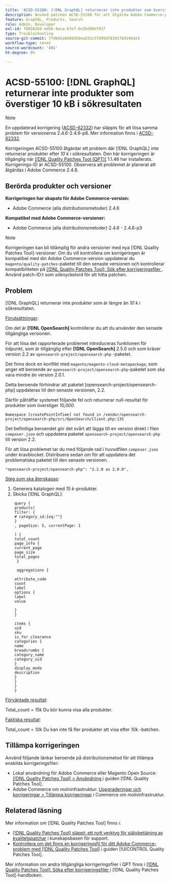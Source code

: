 ```yaml
---
title: 'ACSD-55100: [!DNL GraphQL] returnerar inte produkter som överstiger 10 kB i sökresultaten'
description: Använd patchen ACSD-55100 för att åtgärda Adobe Commerce-problemet där GraphQL inte returnerar produkter som överstiger *10 k* i sökresultaten.
feature: GraphQL, Products, Search
role: Admin, Developer
exl-id: f08b62b9-ed56-4eca-b7e7-6e2bd99df01f
type: Troubleshooting
source-git-commit: 7fdb02a6d89d50ea593c5fd99d78101f89198424
workflow-type: tm+mt
source-wordcount: '491'
ht-degree: 0%

---
```


# ACSD-55100: [!DNL GraphQL] returnerar inte produkter som överstiger 10 kB i sökresultaten

>[!NOTE]
>
>En uppdaterad korrigering ([ACSD-62332](/help/tools/quality-patches-tool/patches-available-in-qpt/v1-1-55/acsd-62332-product-listing-graphql-query-limit-plus-live-search-current-page.md)) har släppts för att lösa samma problem för versionerna 2.4.6-2.4.6-p8. Mer information finns i [ACSD-62332](/help/tools/quality-patches-tool/patches-available-in-qpt/v1-1-55/acsd-62332-product-listing-graphql-query-limit-plus-live-search-current-page.md).

Korrigeringen ACSD-55100 åtgärdar ett problem där [!DNL GraphQL] inte returnerar produkter efter *10 k* i sökresultaten. Den här korrigeringen är tillgänglig när [[!DNL Quality Patches Tool (QPT)]](https://experienceleague.adobe.com/en/docs/commerce-operations/tools/quality-patches-tool/quality-patches-tool-to-self-serve-quality-patches) 1.1.46 har installerats. Korrigerings-ID är ACSD-55100. Observera att problemet är planerat att åtgärdas i Adobe Commerce 2.4.8.

## Berörda produkter och versioner

**Korrigeringen har skapats för Adobe Commerce-version:**

* Adobe Commerce (alla distributionsmetoder) 2.4.6

**Kompatibel med Adobe Commerce-versioner:**

* Adobe Commerce (alla distributionsmetoder) 2.4.6 - 2.4.6-p3

>[!NOTE]
>
>Korrigeringen kan bli tillämplig för andra versioner med nya [!DNL Quality Patches Tool]-versioner. Om du vill kontrollera om korrigeringen är kompatibel med din Adobe Commerce-version uppdaterar du `magento/quality-patches`-paketet till den senaste versionen och kontrollerar kompatibiliteten på [[!DNL Quality Patches Tool]: Sök efter korrigeringsfiler ](https://experienceleague.adobe.com/tools/commerce-quality-patches/index.html). Använd patch-ID:t som söknyckelord för att hitta patchen.

## Problem

[!DNL GraphQL] returnerar inte produkter som är längre än *10 k* i sökresultaten.

<u>Förutsättningar</u>:

Om det är **[!DNL OpenSearch]** kontrollerar du att du använder den senaste tillgängliga versionen.

För att lösa det rapporterade problemet introduceras funktionen för tidpunkt, som är tillgänglig efter **[!DNL OpenSearch]** 2.5.0 och som kräver version 2.2 av `opensearch-project/opensearch-php` -paketet.

Det finns dock en konflikt med `magento/magento-cloud-metapackage`, som anger ett beroende av `opensearch-project/opensearch-php`-paketet som ska vara mindre än version 2.0.1.


Detta beroende förhindrar att paketet [opensearch-project/opensearch-php] uppdateras till den senaste versionen, 2.2.

Därför påträffar systemet följande fel och returnerar null-resultat för produkter som överstiger *10,000*.

`Namespace [createPointInTime] not found in /vendor/opensearch-project/opensearch-php/src/OpenSearch/Client.php:135`

Det befintliga beroendet gör det svårt att lägga till en version direkt i filen `composer.json` och uppdatera paketet `opensearch-project/opensearch-php` till version 2.2.

För att lösa problemet tar du med följande rad i huvudfilen `composer.json` under kravblocket. Distribuera sedan om för att uppdatera det problematiska paketet till den senaste versionen.

`"opensearch-project/opensearch-php": "2.2.0 as 2.0.0",`

<u>Steg som ska återskapas</u>:

1. Generera katalogen med *15 k*-produkter.
1. Skicka [!DNL GraphQL]:

```
    query {
    products(
    filter: {
    # category_id:{eq:""}
    }
    , pageSize: 5, currentPage: 1

    ) {
    total_count
    page_info {
    current_page
    page_size
    total_pages
     }

     aggregations {

    attribute_code
    count
    label
    options {
    label
    value

    }
    }

    items {
    uid
    sku
    is_for_clearance
    categories {
    name
    breadcrumbs {
    category_name
    category_uid
    }
    display_mode
    description
    }
    }
    }
    }
```

<u>Förväntade resultat</u>:

Total_count = *15k*
Du bör kunna visa alla produkter.

<u>Faktiska resultat</u>:

Total_count = *10k*
Du kan inte få fler produkter att visa efter *10k* -batchen.

## Tillämpa korrigeringen

Använd följande länkar beroende på distributionsmetod för att tillämpa enskilda korrigeringsfiler:

* Lokal användning för Adobe Commerce eller Magento Open Source: [[!DNL Quality Patches Tool] > Användning ](/help/tools/quality-patches-tool/usage.md) i guiden [!DNL Quality Patches Tool].
* Adobe Commerce om molninfrastruktur: [Uppgraderingar och korrigeringar > Tillämpa korrigeringar](https://experienceleague.adobe.com/docs/commerce-cloud-service/user-guide/develop/upgrade/apply-patches.html) i Commerce om molninfrastruktur.

## Relaterad läsning

Mer information om [!DNL Quality Patches Tool] finns i:

* [[!DNL Quality Patches Tool] släppt: ett nytt verktyg för självbetjäning av kvalitetspatchar](https://experienceleague.adobe.com/en/docs/commerce-operations/tools/quality-patches-tool/quality-patches-tool-to-self-serve-quality-patches) i kunskapsbasen för support.
* [Kontrollera om det finns en korrigeringsfil för ditt Adobe Commerce-problem med  [!DNL Quality Patches Tool]](/help/tools/quality-patches-tool/patches-available-in-qpt/check-patch-for-magento-issue-with-magento-quality-patches.md) i guiden [!UICONTROL Quality Patches Tool].


Mer information om andra tillgängliga korrigeringsfiler i QPT finns i [[!DNL Quality Patches Tool]: Söka efter korrigeringsfiler ](https://experienceleague.adobe.com/tools/commerce-quality-patches/index.html) i [!DNL Quality Patches Tool]-handboken.

